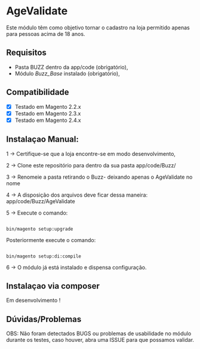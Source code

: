 # AgeValidate

Este módulo têm como objetivo tornar o cadastro na loja permitido apenas para pessoas acima de 18 anos.

## Requisitos

* Pasta BUZZ dentro da app/code (obrigatório),
* Módulo *Buzz_Base* instalado (obrigatório),

## Compatibilidade

- [x] Testado em Magento 2.2.x
- [x] Testado em Magento 2.3.x
- [x] Testado em Magento 2.4.x

## Instalaçao Manual:

1 -> Certifique-se que a loja encontre-se em modo desenvolvimento,

2 -> Clone este repositório para dentro da sua pasta app/code/Buzz/

3 -> Renomeie a pasta retirando o Buzz- deixando apenas o AgeValidate no nome

4 -> A disposição dos arquivos deve ficar dessa maneira: app/code/Buzz/AgeValidate

5 -> Execute o comando:

```

bin/magento setup:upgrade

```

Posteriormente execute o comando:

```

bin/magento setup:di:compile 

```

6 -> O módulo já está instalado e dispensa configuração.


## Instalaçao via composer

Em desenvolvimento !

## Dúvidas/Problemas

OBS: Não foram detectados BUGS ou problemas de usabilidade no módulo durante os testes, caso houver, abra uma ISSUE para que possamos validar.
